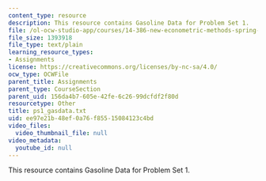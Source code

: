 ```yaml
---
content_type: resource
description: This resource contains Gasoline Data for Problem Set 1.
file: /ol-ocw-studio-app/courses/14-386-new-econometric-methods-spring-2007/ee97e21b48ef0a76f85515084123c4bd_ps1_gasdata.txt
file_size: 1393918
file_type: text/plain
learning_resource_types:
- Assignments
license: https://creativecommons.org/licenses/by-nc-sa/4.0/
ocw_type: OCWFile
parent_title: Assignments
parent_type: CourseSection
parent_uid: 156da4b7-605e-42fe-6c26-99dcfdf2f80d
resourcetype: Other
title: ps1_gasdata.txt
uid: ee97e21b-48ef-0a76-f855-15084123c4bd
video_files:
  video_thumbnail_file: null
video_metadata:
  youtube_id: null
---
```

This resource contains Gasoline Data for Problem Set 1.
